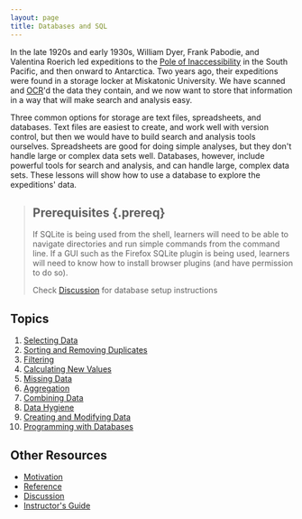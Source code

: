 ```yaml
---
layout: page
title: Databases and SQL
---
```

In the late 1920s and early 1930s,
William Dyer,
Frank Pabodie,
and Valentina Roerich led expeditions to the
[Pole of Inaccessibility](http://en.wikipedia.org/wiki/Pole_of_inaccessibility)
in the South Pacific,
and then onward to Antarctica.
Two years ago,
their expeditions were found in a storage locker at Miskatonic University.
We have scanned and [OCR][]'d the data they contain,
and we now want to store that information
in a way that will make search and analysis easy.

Three common options for storage are
text files,
spreadsheets,
and databases.
Text files are easiest to create,
and work well with version control,
but then we would have to build search and analysis tools ourselves.
Spreadsheets are good for doing simple analyses,
but they don't handle large or complex data sets well.
Databases, however, include powerful tools for search and analysis,
and can handle large, complex data sets.
These lessons will show how to use a database to explore the expeditions' data.

> ## Prerequisites {.prereq}
>
> If SQLite is being used from the shell,
> learners will need to be able to navigate directories
> and run simple commands from the command line.
> If a GUI such as the Firefox SQLite plugin is being used,
> learners will need to know how to install browser plugins
> (and have permission to do so).
>
> Check [Discussion](discussion.html) for database setup instructions

## Topics

1.  [Selecting Data](01-select.html)
2.  [Sorting and Removing Duplicates](02-sort-dup.html)
3.  [Filtering](03-filter.html)
4.  [Calculating New Values](04-calc.html)
5.  [Missing Data](05-null.html)
6.  [Aggregation](06-agg.html)
7.  [Combining Data](07-join.html)
8.  [Data Hygiene](08-hygiene.html)
9.  [Creating and Modifying Data](09-create.html)
10. [Programming with Databases](10-prog.html)

## Other Resources

*   [Motivation](motivation.html)
*   [Reference](reference.html)
*   [Discussion](discussion.html)
*   [Instructor's Guide](instructors.html)

[OCR]: https://en.wikipedia.org/wiki/Optical_character_recognition
